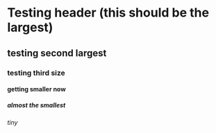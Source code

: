 # Testing header (this should be the largest)
## testing second largest
### testing third size
#### getting smaller now
##### almost the smallest
###### tiny
